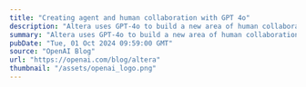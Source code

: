 ```yaml
---
title: "Creating agent and human collaboration with GPT 4o"
description: "Altera uses GPT-4o to build a new area of human collaboration"
summary: "Altera uses GPT-4o to build a new area of human collaboration"
pubDate: "Tue, 01 Oct 2024 09:59:00 GMT"
source: "OpenAI Blog"
url: "https://openai.com/blog/altera"
thumbnail: "/assets/openai_logo.png"
---
```


